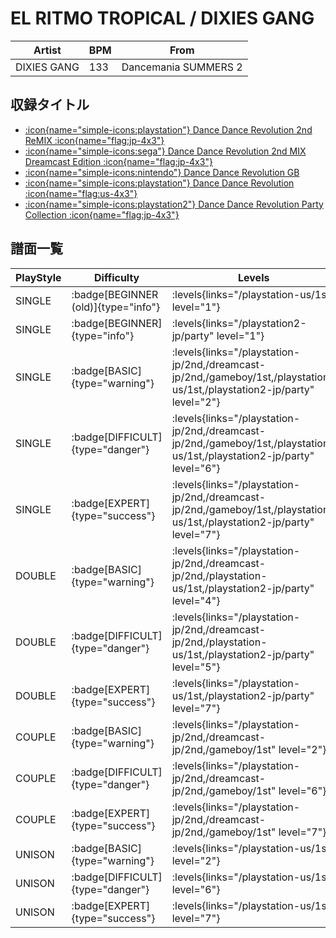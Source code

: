# EL RITMO TROPICAL / DIXIES GANG

|Artist|BPM|From|
|------|---|----|
|DIXIES GANG|133|Dancemania SUMMERS 2|

## 収録タイトル

- [:icon{name="simple-icons:playstation"} Dance Dance Revolution 2nd ReMIX :icon{name="flag:jp-4x3"}](/playstation-jp/2nd)
- [:icon{name="simple-icons:sega"} Dance Dance Revolution 2nd MIX Dreamcast Edition :icon{name="flag:jp-4x3"}](/dreamcast-jp/2nd)
- [:icon{name="simple-icons:nintendo"} Dance Dance Revolution GB](/gameboy/1st)
- [:icon{name="simple-icons:playstation"} Dance Dance Revolution :icon{name="flag:us-4x3"}](/playstation-us/1st)
- [:icon{name="simple-icons:playstation2"} Dance Dance Revolution Party Collection :icon{name="flag:jp-4x3"}](/playstation2-jp/party)

## 譜面一覧

|PlayStyle|Difficulty|Levels|Notes|Movie|
|---------|----------|------|-----|-----|
|SINGLE| :badge[BEGINNER (old)]{type="info"}| :levels{links="/playstation-us/1st" level="1"}|87/0||
|SINGLE| :badge[BEGINNER]{type="info"}| :levels{links="/playstation2-jp/party" level="1"}|75/0||
|SINGLE| :badge[BASIC]{type="warning"}| :levels{links="/playstation-jp/2nd,/dreamcast-jp/2nd,/gameboy/1st,/playstation-us/1st,/playstation2-jp/party" level="2"}|124/0||
|SINGLE| :badge[DIFFICULT]{type="danger"}| :levels{links="/playstation-jp/2nd,/dreamcast-jp/2nd,/gameboy/1st,/playstation-us/1st,/playstation2-jp/party" level="6"}|198/0||
|SINGLE| :badge[EXPERT]{type="success"}| :levels{links="/playstation-jp/2nd,/dreamcast-jp/2nd,/gameboy/1st,/playstation-us/1st,/playstation2-jp/party" level="7"}|247/0||
|DOUBLE| :badge[BASIC]{type="warning"}| :levels{links="/playstation-jp/2nd,/dreamcast-jp/2nd,/playstation-us/1st,/playstation2-jp/party" level="4"}|163/0||
|DOUBLE| :badge[DIFFICULT]{type="danger"}| :levels{links="/playstation-jp/2nd,/dreamcast-jp/2nd,/playstation-us/1st,/playstation2-jp/party" level="5"}|174/0||
|DOUBLE| :badge[EXPERT]{type="success"}| :levels{links="/playstation-us/1st,/playstation2-jp/party" level="7"}|217/0||
|COUPLE| :badge[BASIC]{type="warning"}| :levels{links="/playstation-jp/2nd,/dreamcast-jp/2nd,/gameboy/1st" level="2"}|117/0||
|COUPLE| :badge[DIFFICULT]{type="danger"}| :levels{links="/playstation-jp/2nd,/dreamcast-jp/2nd,/gameboy/1st" level="6"}|180/0||
|COUPLE| :badge[EXPERT]{type="success"}| :levels{links="/playstation-jp/2nd,/dreamcast-jp/2nd,/gameboy/1st" level="7"}|247/0||
|UNISON| :badge[BASIC]{type="warning"}| :levels{links="/playstation-us/1st" level="2"}|||
|UNISON| :badge[DIFFICULT]{type="danger"}| :levels{links="/playstation-us/1st" level="6"}|||
|UNISON| :badge[EXPERT]{type="success"}| :levels{links="/playstation-us/1st" level="7"}|||
